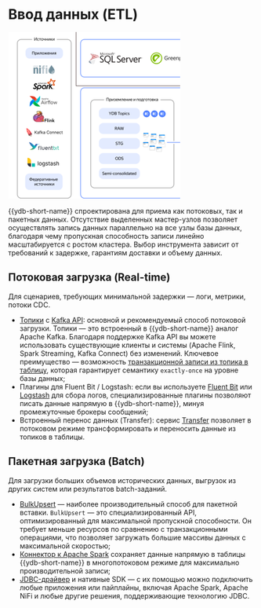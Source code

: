 # Ввод данных (ETL)

![](_includes/olap_ingest.png)

{{ydb-short-name}} спроектирована для приема как потоковых, так и пакетных данных. Отсутствие выделенных мастер-узлов позволяет осуществлять запись данных параллельно на все узлы базы данных, благодаря чему пропускная способность записи линейно масштабируется с ростом кластера. Выбор инструмента зависит от требований к задержке, гарантиям доставки и объему данных.

## Потоковая загрузка (Real-time)

Для сценариев, требующих минимальной задержки — логи, метрики, потоки CDC.

- [Топики](../../../../concepts/datamodel/topic.md) с [Kafka API](../../../../reference/kafka-api/index.md): основной и рекомендуемый способ потоковой загрузки. Топики — это встроенный в {{ydb-short-name}} аналог Apache Kafka. Благодаря поддержке Kafka API вы можете использовать существующие клиенты и системы (Apache Flink, Spark Streaming, Kafka Connect) без изменений. Ключевое преимущество — возможность [транзакционной записи из топика в таблицу](../../../../concepts/datamodel/topic.md#topic-transactions), которая гарантирует семантику `exactly-once` на уровне базы данных;
- Плагины для Fluent Bit / Logstash: если вы используете [Fluent Bit](../../../../integrations/ingestion/fluent-bit.md) или [Logstash](../../../../integrations/ingestion/logstash.md) для сбора логов, специализированные плагины позволяют писать данные напрямую в {{ydb-short-name}}, минуя промежуточные брокеры сообщений;
- Встроенный перенос данных (Transfer): сервис [Transfer](../../../../concepts/transfer.md) позволяет в потоковом режиме трансформировать и переносить данные из топиков в таблицы.

## Пакетная загрузка (Batch)

Для загрузки больших объемов исторических данных, выгрузок из других систем или результатов batch-заданий.

- [BulkUpsert](../../../../recipes/ydb-sdk/bulk-upsert.md) — наиболее производительный способ для пакетной вставки. `BulkUpsert` — это специализированный API, оптимизированный для максимальной пропускной способности. Он требует меньше ресурсов по сравнению с транзакционными операциями, что позволяет загружать большие массивы данных с максимальной скоростью;
- [Коннектор к Apache Spark](../../../../integrations/ingestion/spark.md) сохраняет данные напрямую в таблицы {{ydb-short-name}} в многопотоковом режиме для максимально производительной записи;
- [JDBC-драйвер](../../../../reference/languages-and-apis/jdbc-driver/index.md) и нативные SDK — с их помощью можно подключить любые приложения или пайплайны, включая Apache Spark, Apache NiFi и любые другие решения, поддерживающие технологию JDBC.
